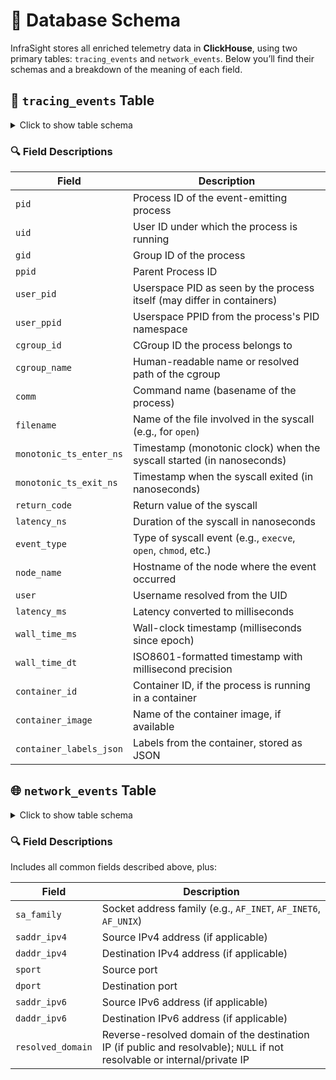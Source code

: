 # 🧬 Database Schema

InfraSight stores all enriched telemetry data in **ClickHouse**, using two primary tables: `tracing_events` and `network_events`. Below you’ll find their schemas and a breakdown of the meaning of each field.

## 📁 `tracing_events` Table

<details>
<summary>Click to show table schema</summary>

```sql
CREATE TABLE IF NOT EXISTS audit.tracing_events (
  pid UInt32,
  uid UInt32,
  gid UInt32,
  ppid UInt32,
  user_pid UInt32,
  user_ppid UInt32,
  cgroup_id UInt64,
  cgroup_name String,
  comm String,
  filename String,
  monotonic_ts_enter_ns UInt64,
  monotonic_ts_exit_ns UInt64,
  return_code Int64,
  latency_ns UInt64,
  event_type String,
  node_name String,
  user String,
  latency_ms Float64, 
  wall_time_ms Int64,
  wall_time_dt DateTime64(3),
  container_id String,
  container_image String,
  container_labels_json JSON
)
ENGINE = MergeTree()
ORDER BY wall_time_ms;
```
</details>

### 🔍 Field Descriptions

| Field                  | Description                                                                 |
|------------------------|-----------------------------------------------------------------------------|
| `pid`                 | Process ID of the event-emitting process                                    |
| `uid`                 | User ID under which the process is running                                  |
| `gid`                 | Group ID of the process                                                     |
| `ppid`                | Parent Process ID                                                           |
| `user_pid`            | Userspace PID as seen by the process itself (may differ in containers)      |
| `user_ppid`           | Userspace PPID from the process's PID namespace                             |
| `cgroup_id`           | CGroup ID the process belongs to                                            |
| `cgroup_name`         | Human-readable name or resolved path of the cgroup                          |
| `comm`                | Command name (basename of the process)                                      |
| `filename`            | Name of the file involved in the syscall (e.g., for `open`)                 |
| `monotonic_ts_enter_ns` | Timestamp (monotonic clock) when the syscall started (in nanoseconds)     |
| `monotonic_ts_exit_ns`  | Timestamp when the syscall exited (in nanoseconds)                         |
| `return_code`         | Return value of the syscall             |
| `latency_ns`          | Duration of the syscall in nanoseconds                                      |
| `event_type`          | Type of syscall event (e.g., `execve`, `open`, `chmod`, etc.)               |
| `node_name`           | Hostname of the node where the event occurred                               |
| `user`                | Username resolved from the UID                                              |
| `latency_ms`          | Latency converted to milliseconds                                           |
| `wall_time_ms`        | Wall-clock timestamp (milliseconds since epoch)                             |
| `wall_time_dt`        | ISO8601-formatted timestamp with millisecond precision                      |
| `container_id`        | Container ID, if the process is running in a container                      |
| `container_image`     | Name of the container image, if available                                   |
| `container_labels_json` | Labels from the container, stored as JSON                                  |


## 🌐 `network_events` Table

<details>
<summary>Click to show table schema</summary>

```sql
CREATE TABLE IF NOT EXISTS audit.network_events (
  pid UInt32,
  uid UInt32,
  gid UInt32,
  ppid UInt32,
  user_pid UInt32,
  user_ppid UInt32,
  cgroup_id UInt64,
  cgroup_name String,
  comm String,

  sa_family String,
  saddr_ipv4 String,
  daddr_ipv4 String,
  sport String,
  dport String,
  saddr_ipv6 String,
  daddr_ipv6 String,
  resolved_domain Nullable(String),
  monotonic_ts_enter_ns UInt64,
  monotonic_ts_exit_ns UInt64,
  return_code Int64,
  latency_ns UInt64,

  event_type String,
  node_name String,
  user String,

  latency_ms Float64,
  wall_time_ms Int64,
  wall_time_dt DateTime64(3),

  container_id String,
  container_image String,
  container_labels_json JSON
)
ENGINE = MergeTree()
ORDER BY wall_time_ms;
```
</details>

### 🔍 Field Descriptions

Includes all common fields described above, plus:

| Field           | Description                                                                 |
|-----------------|-----------------------------------------------------------------------------|
| `sa_family`     | Socket address family (e.g., `AF_INET`, `AF_INET6`, `AF_UNIX`)              |
| `saddr_ipv4`    | Source IPv4 address (if applicable)                                         |
| `daddr_ipv4`    | Destination IPv4 address (if applicable)                                    |
| `sport`         | Source port                                                                 |
| `dport`         | Destination port                                                            |
| `saddr_ipv6`    | Source IPv6 address (if applicable)                                         |
| `daddr_ipv6`    | Destination IPv6 address (if applicable)                                    |
| `resolved_domain` | Reverse-resolved domain of the destination IP (if public and resolvable); `NULL` if not resolvable or internal/private IP |


